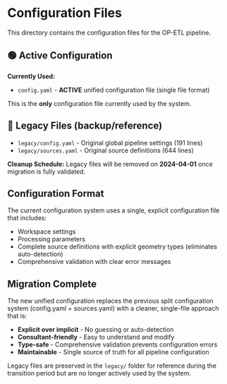 # Configuration Files

This directory contains the configuration files for the OP-ETL pipeline.

## 🟢 Active Configuration

**Currently Used:**
- `config.yaml` - **ACTIVE** unified configuration file (single file format)

This is the **only** configuration file currently used by the system.

## 📁 Legacy Files (backup/reference)

- `legacy/config.yaml` - Original global pipeline settings (191 lines)
- `legacy/sources.yaml` - Original source definitions (644 lines)

**Cleanup Schedule:** Legacy files will be removed on **2024-04-01** once migration is fully validated.

## Configuration Format

The current configuration system uses a single, explicit configuration file that includes:

- Workspace settings
- Processing parameters
- Complete source definitions with explicit geometry types (eliminates auto-detection)
- Comprehensive validation with clear error messages

## Migration Complete

The new unified configuration replaces the previous split configuration system (config.yaml + sources.yaml) with a cleaner, single-file approach that is:

- **Explicit over implicit** - No guessing or auto-detection
- **Consultant-friendly** - Easy to understand and modify
- **Type-safe** - Comprehensive validation prevents configuration errors
- **Maintainable** - Single source of truth for all pipeline configuration

Legacy files are preserved in the `legacy/` folder for reference during the transition period but are no longer actively used by the system.